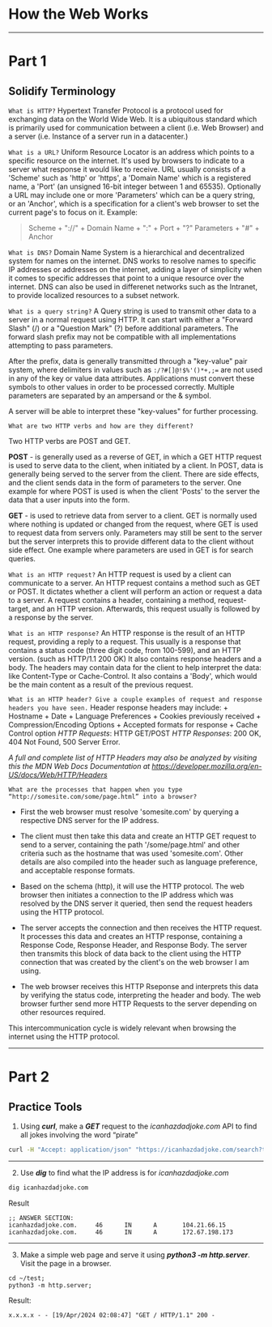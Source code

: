 # How the Web Works
---
# Part 1

## Solidify Terminology

`What is HTTP?`
Hypertext Transfer Protocol is a protocol used for exchanging data on the World Wide Web. It is a ubiquitous standard which is primarily used for communication between a client (i.e. Web Browser) and a server (i.e. Instance of a server run in a datacenter.)

`What is a URL?`
Uniform Resource Locator is an address which points to a specific resource on the internet. It's used by browsers to indicate to a server what response it would like to receive. URL usually consists of a 'Scheme' such as 'http' or 'https', a 'Domain Name' which is a registered name, a 'Port' (an unsigned 16-bit integer between 1 and 65535). Optionally a URL may include one or more 'Parameters' which can be a query string, or an 'Anchor', which is a specification for a client's web browser to set the current page's to focus on it.
Example:
> Scheme + "://" + Domain Name + ":" + Port + "?" Parameters + "#" +  Anchor

`What is DNS?`
Domain Name System is a hierarchical and decentralized system for names on the internet. DNS works to resolve names to specific IP addresses or addresses on the internet, adding a layer of simplicity when it comes to specific addresses that point to a unique resource over the internet.
DNS can also be used in differenet networks such as the Intranet, to provide localized resources to a subset network.

`What is a query string?`
A Query string is used to transmit other data to a server in a normal request using HTTP. It can start with either a "Forward Slash" (/) or a "Question Mark" (?) before additional parameters. The forward slash prefix may not be compatible with all implementations attempting to pass parameters.

After the prefix, data is generally transmitted through a "key-value" pair system, where delimiters in values such as `:/?#[]@!$%'()*+,;=` are not used in any of the key or value data attributes. Applications must convert these symbols to other values in order to be processed correctly. Multiple parameters are separated by an ampersand or the & symbol.

A server will be able to interpret these "key-values" for further processing.

`What are two HTTP verbs and how are they different?`

Two HTTP verbs are POST and GET.

**POST** - is generally used as a reverse of GET, in which a GET HTTP request is used to serve data to the client, when initiated by a client. In POST, data is generally being served to the server from the client. There are side effects, and the client sends data in the form of parameters to the server. 
One example for where POST is used is when the client 'Posts' to the server the data that a user inputs into the form.

**GET** - is used to retrieve data from server to a client. GET is normally used where nothing is updated or changed from the request, where GET is used to request data from servers only. Parameters may still be sent to the server but the server interprets this to provide different data to the client without side effect. 
One example where parameters are used in GET is for search queries.

`What is an HTTP request?`
An HTTP request is used by a client can communicate to a server. An HTTP request contains a method such as GET or POST. It dictates whether a client will perform an action or request a data to a server. A request contains a header, containing a method, request-target, and an HTTP version. Afterwards, this request usually is followed by a response by the server.

`What is an HTTP response?`
An HTTP response is the result of an HTTP request, providing a reply to a request. This usually is a response that contains a status code (three digit code, from 100-599), and an HTTP version. (such as HTTP/1.1 200 OK) It also contains response headers and a body. The headers may contain data for the client to help interpret the data: like Content-Type or Cache-Control. It also contains a 'Body', which would be the main content as a result of the previous request.


`What is an HTTP header? Give a couple examples of request and response headers you have seen.`
Header response headers may include:
    + Hostname
    + Date
    + Language Preferences
    + Cookies previously received
    + Compression/Encoding Options
    + Accepted formats for response
    + Cache Control option
*HTTP Requests*: HTTP GET/POST
*HTTP Responses*: 200 OK, 404 Not Found, 500 Server Error.

*A full and complete list of HTTP Headers may also be analyzed by visiting this the MDN Web Docs Documentation at https://developer.mozilla.org/en-US/docs/Web/HTTP/Headers*

`What are the processes that happen when you type “http://somesite.com/some/page.html” into a browser?`
+ First the web browser must resolve 'somesite.com' by querying a respective DNS server for the IP address.

+ The client must then take this data and create an HTTP GET request to send to a server, containing the path '/some/page.html' and other criteria such as the hostname that was used 'somesite.com'. Other details are also compiled into the header such as language preference, and acceptable response formats.

+ Based on the schema (http), it will use the HTTP protocol. The web browser then initiates a connection to the IP address which was resolved by the DNS server it queried, then send the request headers using the HTTP protocol.
+ The server accepts the connection and then receives the HTTP request. It processes this data and creates an HTTP response, containing a Response Code, Response Header, and Response Body. The server then transmits this block of data back to the client using the HTTP connection that was created by the client's on the web browser I am using.

+ The web browser receives this HTTP Rseponse and interprets this data by verifying the status code, interpreting the header and body. The web browser further send more HTTP Requests to the server depending on other resources required.

This intercommunication cycle is widely relevant when browsing the internet using the HTTP protocol.

---
# Part 2

## Practice Tools

1. Using ***curl***, make a ***GET*** request to the *icanhazdadjoke.com* API to find all jokes involving the word “pirate”

```bash
curl -H "Accept: application/json" "https://icanhazdadjoke.com/search?term=pirate"
```
---
2. Use ***dig*** to find what the IP address is for *icanhazdadjoke.com*
```bash
dig icanhazdadjoke.com
```
Result
```
;; ANSWER SECTION:
icanhazdadjoke.com.     46      IN      A       104.21.66.15
icanhazdadjoke.com.     46      IN      A       172.67.198.173
```
---
3. Make a simple web page and serve it using ***python3 -m http.server***. Visit the page in a browser.

```
cd ~/test;
python3 -m http.server;
```
Result:
```
x.x.x.x - - [19/Apr/2024 02:08:47] "GET / HTTP/1.1" 200 -
```